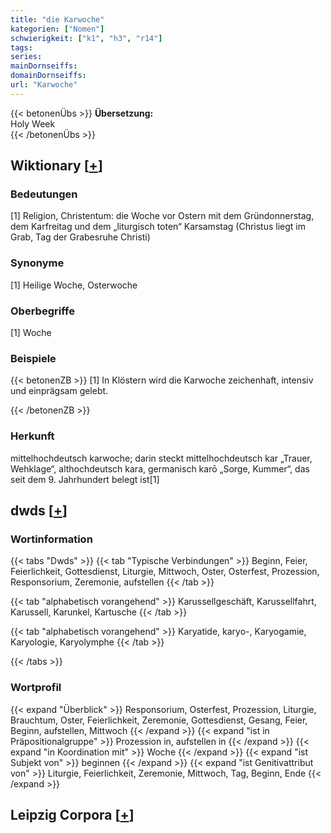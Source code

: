 ```yaml
---
title: "die Karwoche"
kategorien: ["Nomen"]
schwierigkeit: ["k1", "h3", "r14"]
tags:
series:
mainDornseiffs:
domainDornseiffs:
url: "Karwoche"
---
```


{{< betonenÜbs >}}
**Übersetzung:**  
Holy  Week  
{{< /betonenÜbs >}}

## Wiktionary [[+](https://de.wiktionary.org/wiki/Karwoche)]

### Bedeutungen
[1] Religion, Christentum: die Woche vor Ostern mit dem Gründonnerstag, dem Karfreitag und dem „liturgisch toten“ Karsamstag (Christus liegt im Grab, Tag der Grabesruhe Christi)  

### Synonyme
[1] Heilige Woche, Osterwoche  

### Oberbegriffe
[1] Woche  

### Beispiele
{{< betonenZB >}}
[1] In Klöstern wird die Karwoche zeichenhaft, intensiv und einprägsam gelebt.  

{{< /betonenZB >}}
### Herkunft
mittelhochdeutsch karwoche; darin steckt mittelhochdeutsch kar „Trauer, Wehklage“, althochdeutsch kara, germanisch karō „Sorge, Kummer“, das seit dem 9. Jahrhundert belegt ist[1]  



## dwds [[+](https://www.dwds.de/wb/Karwoche)]

### Wortinformation
{{< tabs "Dwds" >}}
{{< tab "Typische Verbindungen" >}}
Beginn, Feier, Feierlichkeit, Gottesdienst, Liturgie, Mittwoch, Oster, Osterfest, Prozession, Responsorium, Zeremonie, aufstellen
{{< /tab >}}

{{< tab "alphabetisch vorangehend" >}}
Karussellgeschäft, Karussellfahrt, Karussell, Karunkel, Kartusche
{{< /tab >}}

{{< tab "alphabetisch vorangehend" >}}
Karyatide, karyo-, Karyogamie, Karyologie, Karyolymphe
{{< /tab >}}

{{< /tabs >}}

### Wortprofil
{{< expand "Überblick" >}} Responsorium, Osterfest, Prozession, Liturgie, Brauchtum, Oster, Feierlichkeit, Zeremonie, Gottesdienst, Gesang, Feier, Beginn, aufstellen, Mittwoch {{< /expand >}}
{{< expand "ist in Präpositionalgruppe" >}} Prozession in, aufstellen in {{< /expand >}}
{{< expand "in Koordination mit" >}} Woche {{< /expand >}}
{{< expand "ist Subjekt von" >}} beginnen {{< /expand >}}
{{< expand "ist Genitivattribut von" >}} Liturgie, Feierlichkeit, Zeremonie, Mittwoch, Tag, Beginn, Ende {{< /expand >}}

## Leipzig Corpora [[+](https://corpora.uni-leipzig.de/en/res?word=Karwoche&corpusId=deu_newscrawl-public_2018)]

